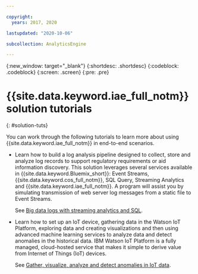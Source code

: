 ```yaml
---

copyright:
  years: 2017, 2020

lastupdated: "2020-10-06"

subcollection: AnalyticsEngine

---
```


<!-- Attribute definitions -->
{:new_window: target="_blank"}
{:shortdesc: .shortdesc}
{:codeblock: .codeblock}
{:screen: .screen}
{:pre: .pre}

# {{site.data.keyword.iae_full_notm}} solution tutorials
{: #solution-tuts}

You can work through the following tutorials to learn more about  using {{site.data.keyword.iae_full_notm}} in end-to-end scenarios.

<!--
- Learn how to analyze and visualize publicly available data sets by using Spark. The tutorial teaches you how to:

    - Deploy {{site.data.keyword.iae_full_notm}} and {{site.data.keyword.DSX_short}}
    - Associate an {{site.data.keyword.iae_full_notm}} instance with a project in {{site.data.keyword.DSX_short}}
    - Work in a Jupyter notebook using a Python kernel
    - Import, transform, analyze, and visualize data sets

  See [Analyze and visualize open data with Apache Spark](https://cloud.ibm.com/docs/tutorials?topic=solution-tutorials-big-data-analytics-spark). -->

- Learn how to build a log analysis pipeline designed to collect, store and analyze log records to support regulatory requirements or aid information discovery. This solution leverages several services available in {{site.data.keyword.Bluemix_short}}: Event Streams, {{site.data.keyword.cos_full_notm}}, SQL Query, Streaming Analytics and {{site.data.keyword.iae_full_notm}}. A program will assist you by simulating transmission of web server log messages from a static file to Event Streams.

  See [Big data logs with streaming analytics and SQL](/docs/solution-tutorials?topic=solution-tutorials-big-data-log-analytics#big-data-log-analytics).

- Learn how to set up an IoT device, gathering data in the Watson IoT Platform, exploring data and creating visualizations and then using advanced machine learning services to analyze data and detect anomalies in the historical data. IBM Watson IoT Platform is a fully managed, cloud-hosted service that makes it simple to derive value from Internet of Things (IoT) devices.

  See [Gather, visualize, analyze and detect anomalies in IoT data](/docs/solution-tutorials?topic=solution-tutorials-gather-visualize-analyze-iot-data#gather-visualize-analyze-iot-data).

